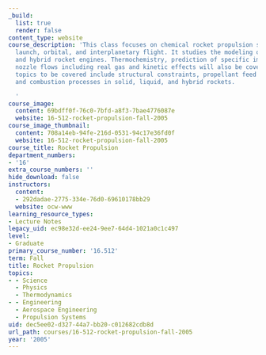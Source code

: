 ```yaml
---
_build:
  list: true
  render: false
content_type: website
course_description: 'This class focuses on chemical rocket propulsion systems for
  launch, orbital, and interplanetary flight. It studies the modeling of solid, liquid-bipropellant,
  and hybrid rocket engines. Thermochemistry, prediction of specific impulse, and
  nozzle flows including real gas and kinetic effects will also be covered. Other
  topics to be covered include structural constraints, propellant feed systems, turbopumps,
  and combustion processes in solid, liquid, and hybrid rockets.

  '
course_image:
  content: 69bdff0f-76c0-7bfd-a8f3-7bae4776087e
  website: 16-512-rocket-propulsion-fall-2005
course_image_thumbnail:
  content: 708a14eb-94fe-216d-0531-94c17e36fd0f
  website: 16-512-rocket-propulsion-fall-2005
course_title: Rocket Propulsion
department_numbers:
- '16'
extra_course_numbers: ''
hide_download: false
instructors:
  content:
  - 292dadae-2775-334e-76d0-69610178bb29
  website: ocw-www
learning_resource_types:
- Lecture Notes
legacy_uid: ec98e32d-ee24-9ee7-64d4-1021a0c1c497
level:
- Graduate
primary_course_number: '16.512'
term: Fall
title: Rocket Propulsion
topics:
- - Science
  - Physics
  - Thermodynamics
- - Engineering
  - Aerospace Engineering
  - Propulsion Systems
uid: dec5ee02-d327-44a7-bb20-c012682cdb8d
url_path: courses/16-512-rocket-propulsion-fall-2005
year: '2005'
---
```

